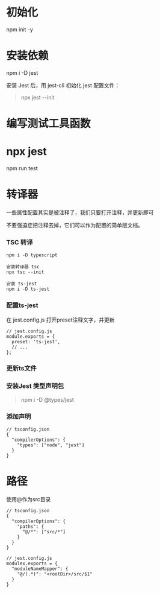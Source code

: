 # 初始化
npm init -y

# 安装依赖
npm i -D jest

安装 Jest 后，用 jest-cli 初始化 jest 配置文件：

> npx jest --init

# 编写测试工具函数

# npx jest
npm run test

# 转译器
一些属性配置其实是被注释了，我们只要打开注释，并更新即可

不要强迫症把注释去掉，它们可以作为配置的简单版文档。

### TSC 转译

```
npm i -D typescript

安装转译器 tsc
npx tsc --init

安装 ts-jest
npm i -D ts-jest
```

### 配置ts-jest
在 jest.config.js 打开preset注释文字，并更新

```
// jest.config.js
module.exports = {
  preset: 'ts-jest',
  // ...
};
```

### 更新ts文件

### 安装Jest 类型声明包
> npm i -D @types/jest

### 添加声明
```
// tsconfig.json
{
  "compilerOptions": {
    "types": ["node", "jest"]
  }
}
```

# 路径

使用@作为src目录

```
// tsconfig.json
{
  "compilerOptions": {
    "paths": {
      "@/*": ["src/*"]
    }
  }
}

// jest.config.js
modulex.exports = {
  "moduleNameMapper": {
    "@/(.*)": "<rootDir>/src/$1"
  }
}
```
